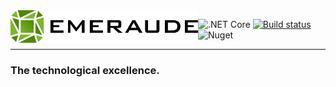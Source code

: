 <img align="left" width="300px" style="background-color:white;" title="Emeraude" alt="Emeraude" src="https://raw.githubusercontent.com/Definux/Emeraude/master/art/logo_text.svg" />

![.NET Core](https://github.com/Definux/Emeraude/workflows/.NET%20Core/badge.svg)
[![Build status](https://ci.appveyor.com/api/projects/status/8mkn54s6fauem0lb?svg=true)](https://ci.appveyor.com/project/gsk567/emeraude)
![Nuget](https://img.shields.io/nuget/v/Definux.Emeraude)

---

### The technological excellence.

<br/>
